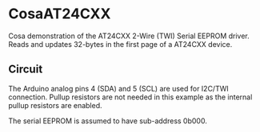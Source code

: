 CosaAT24CXX
===========

Cosa demonstration of the AT24CXX 2-Wire (TWI) Serial EEPROM
driver. Reads and updates 32-bytes in the first page of a AT24CXX
device. 

Circuit
-------
The Arduino analog pins 4 (SDA) and 5 (SCL) are used for I2C/TWI
connection. Pullup resistors are not needed in this example as the
internal pullup resistors are enabled. 

The serial EEPROM is assumed to have sub-address 0b000. 


